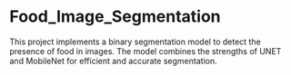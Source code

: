 # Food_Image_Segmentation
This project implements a binary segmentation model to detect the presence of food in images. The model combines the strengths of UNET and MobileNet for efficient and accurate segmentation.
